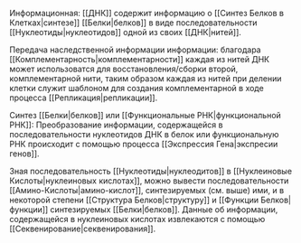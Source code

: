 Информационная:
[[ДНК]] содержит информацию о [[Синтез Белков в Клетках|синтезе]] [[Белки|белков]] в виде последовательности [[Нуклеотиды|нуклеотидов]] одной из своих [[ДНК|нитей]].

Передача наследственной информации информации:
благодара [[Комплементарность|комплементарности]] каждая из нитей ДНК может использоватся для восстановления/сборки второй, комплементарной нити, таким образом каждая из нитей при делении клетки служит шаблоном для создания комплементарной в ходе процесса [[Репликация|репликации]].

Синтез [[Белки|белков]] или [[Функциональные РНК|функциональной РНК]]:
Преобразование информации, содержащейся в последовательности нуклеотидов ДНК в белок или функциональную РНК происходит с помощью процесса [[Экспрессия Гена|экспресии генов]].

Зная последовательность [[Нуклеотиды|нуклеодитов]] в [[Нуклеиновые Кислоты|нуклеиновых кислотах]], можно вывести последовательности [[Амино-Кислоты|амино-кислот]], синтезируемых (см. выше) ими, и в некоторой степени [[Структура Белков|структуру]] и [[Функции Белков|функции]] синтезируемых [[Белки|белков]]. Данные об информации, содержащейся в нуклеиновых кислотах извлекаются с помощью [[Секвенирование|секвенирования]].


